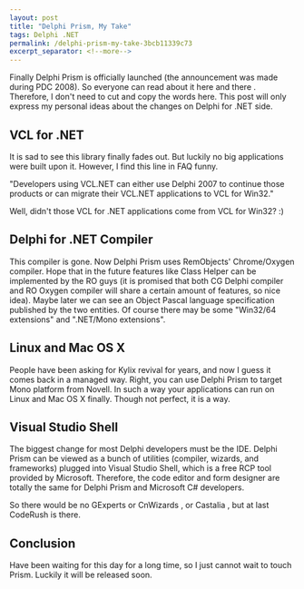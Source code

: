 ```yaml
---
layout: post
title: "Delphi Prism, My Take"
tags: Delphi .NET
permalink: /delphi-prism-my-take-3bcb11339c73
excerpt_separator: <!--more-->
---
```

Finally Delphi Prism is officially launched (the announcement was made during PDC 2008). So everyone can read about it here and there . Therefore, I don't need to cut and copy the words here. This post will only express my personal ideas about the changes on Delphi for .NET side.
<!--more-->

## VCL for .NET
It is sad to see this library finally fades out. But luckily no big applications were built upon it. However, I find this line in FAQ funny.

"Developers using VCL.NET can either use Delphi 2007 to continue those products or can migrate their VCL.NET applications to VCL for Win32."

Well, didn't those VCL for .NET applications come from VCL for Win32? :)

## Delphi for .NET Compiler
This compiler is gone. Now Delphi Prism uses RemObjects' Chrome/Oxygen compiler. Hope that in the future features like Class Helper can be implemented by the RO guys (it is promised that both CG Delphi compiler and RO Oxygen compiler will share a certain amount of features, so nice idea). Maybe later we can see an Object Pascal language specification published by the two entities. Of course there may be some "Win32/64 extensions" and ".NET/Mono extensions".

## Linux and Mac OS X
People have been asking for Kylix revival for years, and now I guess it comes back in a managed way. Right, you can use Delphi Prism to target Mono platform from Novell. In such a way your applications can run on Linux and Mac OS X finally. Though not perfect, it is a way.

## Visual Studio Shell
The biggest change for most Delphi developers must be the IDE. Delphi Prism can be viewed as a bunch of utilities (compiler, wizards, and frameworks) plugged into Visual Studio Shell, which is a free RCP tool provided by Microsoft. Therefore, the code editor and form designer are totally the same for Delphi Prism and Microsoft C# developers.

So there would be no GExperts or CnWizards , or Castalia , but at last CodeRush is there.

## Conclusion
Have been waiting for this day for a long time, so I just cannot wait to touch Prism. Luckily it will be released soon.
